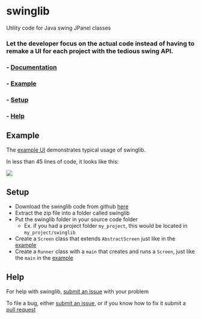 # swinglib
Utility code for Java swing JPanel classes

### Let the developer focus on the actual code instead of having to remake a UI for each project with the tedious swing API.

### - [Documentation](https://milind-u.github.io/swinglib)
### - [Example](#example)
### - [Setup](#setup)
### - [Help](#help)

## Example
The [example UI](Example.java) demonstrates typical usage of swinglib.

In less than 45 lines of code, it looks like this:

![](https://storage.googleapis.com/html_files_bucket/example.png)

## Setup
- Download the swinglib code from github [here](https://github.com/milind-u/swinglib/archive/refs/heads/main.zip)
- Extract the zip file into a folder called swinglib
- Put the swinglib folder in your source code folder
  - Ex. if you had a project folder `my_project`, this would be located in `my_project/swinglib`
- Create a `Screen` class that extends `AbstractScreen` just like in the [example](Example.java) 
- Create a `Runner` class with a `main` that creates and runs a `Screen`, just like the `main` in the [example](Example.java) 

## Help
For help with swinglib, [submit an issue](https://github.com/milind-u/swinglib/issues) with your problem

To file a bug, either [submit an issue](https://github.com/milind-u/swinglib/issues), or if you know how to fix it submit a [pull request](https://github.com/milind-u/swinglib/pulls)

